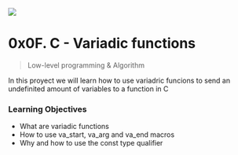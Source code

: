 ![](https://cdnp1.stackassets.com/dbd8b662370e2dd5283d3f352802c43c79b15f8d/store/opt/596/298/abf733ad50de70c3ad93f8b34f894876f93318a2aff76ccc7504ecce0fc1/product_16032_product_shot_wide_image.jpg)
# 0x0F. C - Variadic functions
> Low-level programming & Algorithm

In this proyect we will learn how to use variadric funcions to send an undefinited amount of variables to a function in C
### Learning Objectives
-   What are variadic functions
-   How to use va_start, va_arg and va_end macros
-   Why and how to use the const type qualifier
